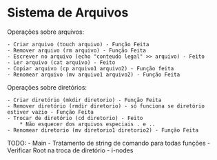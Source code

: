 # Sistema de Arquivos
 
Operações sobre arquivos:

    - Criar arquivo (touch arquivo) - Função Feita
    - Remover arquivo (rm arquivo) - Função Feita
    - Escrever no arquivo (echo "conteudo legal" >> arquivo) - Feito
    - Ler arquivo (cat arquivo) - Feito
    - Copiar arquivo (cp arquivo1 arquivo2) - Função feita
    - Renomear arquivo (mv arquivo1 arquivo2) - Função Feita

Operações sobre diretórios:

    - Criar diretório (mkdir diretorio) - Função Feita
    - Remover diretório (rmdir diretorio) - só funciona se diretório estiver vazio - Função Feita
    - Trocar de diretório (cd diretorio) - Feito
        * Não esquecer dos arquivos especiais . e .. 
    - Renomear diretorio (mv diretorio1 diretorio2) - Função Feita

TODO:
    - Main
    - Tratamento de string de comando para todas funções
    - Verificar Root na troca de diretório
    - i-nodes
